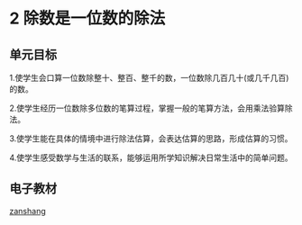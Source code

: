 # 2 除数是一位数的除法

## 单元目标

1.使学生会口算一位数除整十、整百、整千的数，一位数除几百几十(或几千几百)的数。

2.使学生经历一位数除多位数的笔算过程，掌握一般的笔算方法，会用乘法验算除法。

3.使学生能在具体的情境中进行除法估算，会表达估算的思路，形成估算的习惯。

4.使学生感受数学与生活的联系，能够运用所学知识解决日常生活中的简单问题。

## 电子教材

<Ebook grade="xxsx3b" :pages="11" :paged="35" ></Ebook>

[zanshang](../res/zanshang.md ':include')